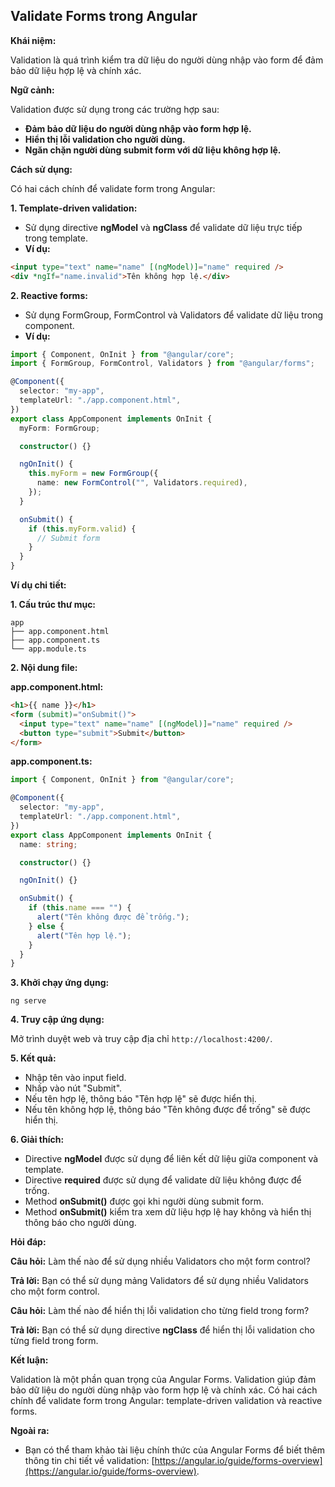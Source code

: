 ## Validate Forms trong Angular

**Khái niệm:**

Validation là quá trình kiểm tra dữ liệu do người dùng nhập vào form để đảm bảo dữ liệu hợp lệ và chính xác.

**Ngữ cảnh:**

Validation được sử dụng trong các trường hợp sau:

- **Đảm bảo dữ liệu do người dùng nhập vào form hợp lệ.**
- **Hiển thị lỗi validation cho người dùng.**
- **Ngăn chặn người dùng submit form với dữ liệu không hợp lệ.**

**Cách sử dụng:**

Có hai cách chính để validate form trong Angular:

**1. Template-driven validation:**

- Sử dụng directive **ngModel** và **ngClass** để validate dữ liệu trực tiếp trong template.
- **Ví dụ:**

```html
<input type="text" name="name" [(ngModel)]="name" required />
<div *ngIf="name.invalid">Tên không hợp lệ.</div>
```

**2. Reactive forms:**

- Sử dụng FormGroup, FormControl và Validators để validate dữ liệu trong component.
- **Ví dụ:**

```typescript
import { Component, OnInit } from "@angular/core";
import { FormGroup, FormControl, Validators } from "@angular/forms";

@Component({
  selector: "my-app",
  templateUrl: "./app.component.html",
})
export class AppComponent implements OnInit {
  myForm: FormGroup;

  constructor() {}

  ngOnInit() {
    this.myForm = new FormGroup({
      name: new FormControl("", Validators.required),
    });
  }

  onSubmit() {
    if (this.myForm.valid) {
      // Submit form
    }
  }
}
```

**Ví dụ chi tiết:**

**1. Cấu trúc thư mục:**

```
app
├── app.component.html
├── app.component.ts
└── app.module.ts
```

**2. Nội dung file:**

**app.component.html:**

```html
<h1>{{ name }}</h1>
<form (submit)="onSubmit()">
  <input type="text" name="name" [(ngModel)]="name" required />
  <button type="submit">Submit</button>
</form>
```

**app.component.ts:**

```typescript
import { Component, OnInit } from "@angular/core";

@Component({
  selector: "my-app",
  templateUrl: "./app.component.html",
})
export class AppComponent implements OnInit {
  name: string;

  constructor() {}

  ngOnInit() {}

  onSubmit() {
    if (this.name === "") {
      alert("Tên không được để trống.");
    } else {
      alert("Tên hợp lệ.");
    }
  }
}
```

**3. Khởi chạy ứng dụng:**

```
ng serve
```

**4. Truy cập ứng dụng:**

Mở trình duyệt web và truy cập địa chỉ `http://localhost:4200/`.

**5. Kết quả:**

- Nhập tên vào input field.
- Nhấp vào nút "Submit".
- Nếu tên hợp lệ, thông báo "Tên hợp lệ" sẽ được hiển thị.
- Nếu tên không hợp lệ, thông báo "Tên không được để trống" sẽ được hiển thị.

**6. Giải thích:**

- Directive **ngModel** được sử dụng để liên kết dữ liệu giữa component và template.
- Directive **required** được sử dụng để validate dữ liệu không được để trống.
- Method **onSubmit()** được gọi khi người dùng submit form.
- Method **onSubmit()** kiểm tra xem dữ liệu hợp lệ hay không và hiển thị thông báo cho người dùng.

**Hỏi đáp:**

**Câu hỏi:** Làm thế nào để sử dụng nhiều Validators cho một form control?

**Trả lời:** Bạn có thể sử dụng mảng Validators để sử dụng nhiều Validators cho một form control.

**Câu hỏi:** Làm thế nào để hiển thị lỗi validation cho từng field trong form?

**Trả lời:** Bạn có thể sử dụng directive **ngClass** để hiển thị lỗi validation cho từng field trong form.

**Kết luận:**

Validation là một phần quan trọng của Angular Forms. Validation giúp đảm bảo dữ liệu do người dùng nhập vào form hợp lệ và chính xác. Có hai cách chính để validate form trong Angular: template-driven validation và reactive forms.

**Ngoài ra:**

- Bạn có thể tham khảo tài liệu chính thức của Angular Forms để biết thêm thông tin chi tiết về validation: [https://angular.io/guide/forms-overview](https://angular.io/guide/forms-overview).
